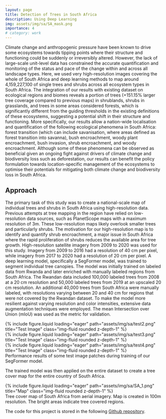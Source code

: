 ```yaml
---
layout: page
title: Detection of Trees in South Africa
description: Using Deep Learning
img: assets/img/sa/SA_mask.png
importance: 4
# category: work
---
```


Climate change and anthropogenic pressure have been known to drive some ecosystems towards tipping points where their structure and functioning could be suddenly or irreversibly altered. However, the lack of large-scale unit-level data has constrained the accurate quantification and monitoring of the status and pace of the change within and across all landscape types. Here, we used very high-resolution images covering the whole of South Africa and deep learning methods to map around 4,159,227,100 of single trees and shrubs across all ecosystem types in South Africa. The integration of our results with existing dataset on ecological regions and biomes reveals a portion of trees (+151.15% larger tree coverage compared to previous maps) in shrublands, shrubs in grasslands, and trees in some areas considered forests, which is significantly different from the guiding thresholds in the existing definitions of these ecosystems, suggesting a potential shift in their structure and functioning. More specifically, our results allow a nation-wide localisation and quantification of the following ecological phenomena in South Africa: forest transition (which can include savanisation, where areas defined as forest transition into savanna), bush encroachment, woody plant encroachment, bush invasion, shrub encroachment, and woody encroachment. Although some of these phenomena can be observed as beneficial given an ongoing fight against drivers of climate change and biodiversity loss such as deforestation, our results can benefit the policy formulation towards location-specific management of the ecosystems to optimise their potentials for mitigating both climate change and biodiversity loss in South Africa.

## Approach

The primary task of this study was to create a national-scale map of individual trees and shrubs in South Africa using high-resolution data. Previous attempts at tree mapping in the region have relied on low-resolution data sources, such as PlanetScope maps with a maximum resolution of 3m. These low-resolution maps likely overlook smaller trees and particularly shrubs. The motivation for our high-resolution map is to identify and quantify shrub
encroachment, a major issue in South Africa where the rapid proliferation of shrubs reduces the available area for tree growth. High-resolution satellite imagery from 2009 to 2020 was used for this study. Imagery from 2009 to 2016 had a resolution of 40 cm per pixel, while imagery from 2017 to 2020 had a resolution of 20 cm per pixel. A deep learning model, specifically a SegFormer model, was trained to segment individual tree canopies. The model was initially trained on labeled data from Rwanda and later enriched with manually labeled regions from South Africa. The Rwandan data included 100,000 labeled trees from 2008 at a 20 cm resolution and 50,000 labeled trees from 2019 at an upscaled 20 cm resolution. An additional 40,000 trees from South Africa were manually labeled, with resolutions varying between 20 and 40 cm for regions that were not covered by the Rwandan dataset. To make the model more resilient against varying resolution and color intensities, extensive data augmentation techniques were employed. The mean Intersection over Union (mIoU) was used as the metric for validation.

<div class="row">
    <div class="col-sm mt-3 mt-md-0">
        {% include figure.liquid loading="eager" path="assets/img/sa/test2.png" title="Test Image" class="img-fluid rounded z-depth-1" %}
    </div>
    <div class="col-sm mt-3 mt-md-0">
        {% include figure.liquid loading="eager" path="assets/img/sa/test3.png" title="Test Image" class="img-fluid rounded z-depth-1" %}
    </div>
    <div class="col-sm mt-3 mt-md-0">
        {% include figure.liquid loading="eager" path="assets/img/sa/test4.png" title="Test Image" class="img-fluid rounded z-depth-1" %}
    </div>
</div>
<div class="caption">
    Performance results of some test image patches during training of our SegFormer model.
</div>

The trained model was then applied on the entire dataset to create a tree cover map for the entire country of South Africa. 
<div class="row">
    <div class="col-sm mt-3 mt-md-0">
        {% include figure.liquid loading="eager" path="assets/img/sa/SA_1.png" title="Map" class="img-fluid rounded z-depth-1" %}
    </div>
</div>
<div class="caption">
    Tree cover map of South Africa from aerial imagery. Map is created in 100m resolution. The bright areas indicate tree covered regions.
</div>

The code for this project is stored in the following <a href="https://github.com/cluel01/SA_semantic_segmentation">Github repository</a>.
